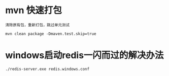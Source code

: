 # mvn 快速打包
`清除原有包，重新打包，跳过单元测试`
```
mvn clean package -Dmaven.test.skip=true
```

# windows启动redis一闪而过的解决办法
```
./redis-server.exe redis.windows.conf
```